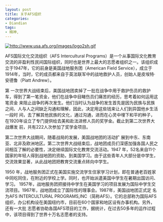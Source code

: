 ```yaml
---
layout: post
title: 关于AFS组织
categories:
- Diandian
tags:
- 精神, 
---
```

<a href="http://www.usa.afs.org/images/logo2sh.gif" target="_blank"><img alt="http://www.usa.afs.org/images/logo2sh.gif" src="http://m1.img.srcdd.com/farm3/d/2012/0306/12/DOWNLOADFAILAAAAAAAAAAAAAAAAAAAA_B500_900_200_80.PNG" /></a>
<br />
<p>AFS国际文化交流组织（AFS Intercultural Programs）是一个从事国际文化教育交流的非盈利性民间国际组织，同时也是世界上最大的志愿者组织之一。该组织成立于1947年，它的前身是美国战地服务团（American Field Service），成立于1914年，当时，它的成员都来自于英法联军中的战地救护人员，创始人是皮埃特&middot;安德鲁（Piatt Andrew）。</p>
<p>第 一次世界大战结束后，美国战地团卖掉了一批在战争中用于救护伤员的救护车，得到了第一笔资金，他们在战争中目睹伤员们痛苦的经历，思考着如何运用这笔资金 来阻止战争的再次发生。他们当时认为战争的发生首先是因为民族与民族之间、人与人之间缺乏沟通和理解，因此，决定用这些钱来让人们到异国他乡生活一段时 间，去了解其他民族的文化，通过沟通，进而在心灵中埋下和平的种子，在1920年设立了专门提供给去美和赴法进修人员的奖学金。截止到第二次世界大战爆发 前，共有222人次参加了奖学金项目。</p>
<p>第二次世界大战期间，随着战局的发展，美国战地团的活动扩 展到中东、东南亚、北非及欧洲地区。第二次世界大战结束后，战地团成员们深感加强各国人民之间相互了解的必要性，决定继续国际文化教育交流活动。1947 年，52名来自11个国家的年轻人得到战地团的资助，到美国学习。由于这些青年人大部分是中学生，交流效果显著，从此战地团把教育交流重点转向中学生。</p>
<p>1950 年，战地服务团正式在美国实施交流学生住家学习计划，即在普通老百姓家中同吃同住，在附近的学校上学。同时，也开始派遣美国中学生在暑期出国访问、学习。 1957年，战地服务团把接待中学生在美国学习的项目发展为国际中学生交流项目。1967年，战地团成立了国际性的理事会。1987年，美国战地团正式定 名为AFS INTERCULTURAL PROGRAMS,INC（简称AFS）。它的总部称为国际AFS组织，办公机构设在美国纽约市，目前在60个国家和地区设有办事机构。另外，还有一大批 志愿者协助各国AFS项目的工作，据统计，在过去50多年的运作过程中，该项目得到了世界十万名志愿者的支持。</p>